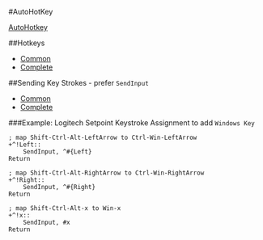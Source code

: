 #AutoHotKey

[AutoHotkey](http://ahkscript.org)

##Hotkeys

* [Common](https://autohotkey.com/docs/Tutorial.htm#s21)
* [Complete](https://autohotkey.com/docs/KeyList.htm)

##Sending Key Strokes - prefer `SendInput`

* [Common](https://autohotkey.com/docs/Tutorial.htm#s3)
* [Complete](https://autohotkey.com/docs/commands/Send.htm)

###Example: Logitech Setpoint Keystroke Assignment to add `Windows Key` 

```
; map Shift-Ctrl-Alt-LeftArrow to Ctrl-Win-LeftArrow
+^!Left::
	SendInput, ^#{Left}
Return

; map Shift-Ctrl-Alt-RightArrow to Ctrl-Win-RightArrow
+^!Right::
	SendInput, ^#{Right}
Return

; map Shift-Ctrl-Alt-x to Win-x
+^!x::
	SendInput, #x
Return
```
